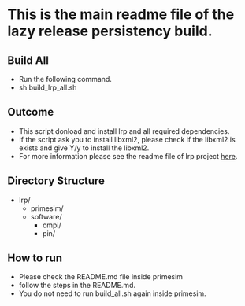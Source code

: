 # This is the main readme file of the lazy release persistency build.

Build All
-------------------
* Run the following command.
* sh build_lrp_all.sh

Outcome
-------------------
* This script  donload and install lrp and all required dependencies.
* If the script ask you to install libxml2, please check if the libxml2 is exists and give Y/y to install the libxml2.
* For more information please see the readme file of lrp project [here](https://github.com/dananjayamahesh/primesim/blob/dimp/README.md).

Directory  Structure
---------------------
* lrp/
	* primesim/
	* software/
		* ompi/
		* pin/

How to run
-----------
* Please check the README.md file inside primesim
* follow the steps in the README.md.
* You do not need to run build_all.sh again inside primesim.